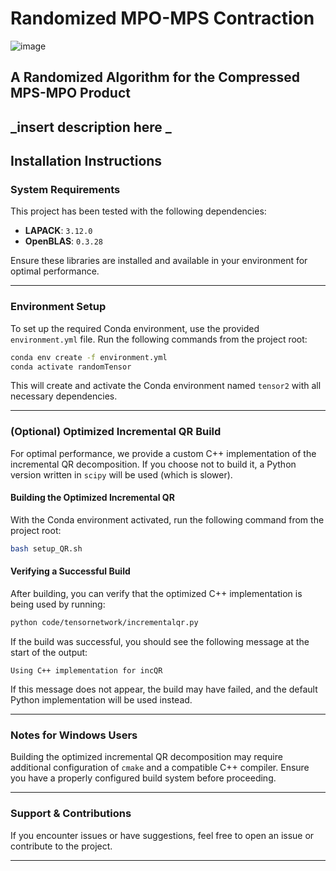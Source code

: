 # Randomized MPO-MPS Contraction
![image](https://github.com/user-attachments/assets/a5b459df-9637-47fc-ab68-07b71f9da004)


## A Randomized Algorithm for the Compressed MPS-MPO Product
_insert description here _
---

## **Installation Instructions**

### **System Requirements**
This project has been tested with the following dependencies:

- **LAPACK**: `3.12.0`
- **OpenBLAS**: `0.3.28`

Ensure these libraries are installed and available in your environment for optimal performance.

---

### **Environment Setup**
To set up the required Conda environment, use the provided `environment.yml` file. Run the following commands from the project root:

```bash
conda env create -f environment.yml
conda activate randomTensor
```

This will create and activate the Conda environment named `tensor2` with all necessary dependencies.

---

### **(Optional) Optimized Incremental QR Build**
For optimal performance, we provide a custom C++ implementation of the incremental QR decomposition. If you choose not to build it, a Python version written in  `scipy` will be used (which is slower).

#### **Building the Optimized Incremental QR**
With the Conda environment activated, run the following command from the project root:

```bash
bash setup_QR.sh
```

#### **Verifying a Successful Build**
After building, you can verify that the optimized C++ implementation is being used by running:

```bash
python code/tensornetwork/incrementalqr.py
```

If the build was successful, you should see the following message at the start of the output:

```
Using C++ implementation for incQR
```

If this message does not appear, the build may have failed, and the default Python implementation will be used instead.

---

### **Notes for Windows Users**
Building the optimized incremental QR decomposition may require additional configuration of `cmake` and a compatible C++ compiler. Ensure you have a properly configured build system before proceeding.

---

### **Support & Contributions**
If you encounter issues or have suggestions, feel free to open an issue or contribute to the project.

---
